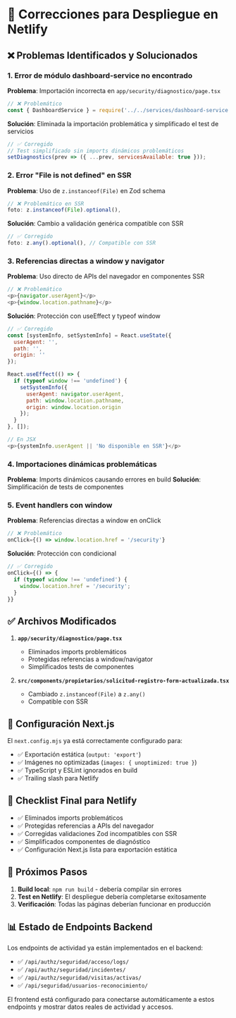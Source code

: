 # 🚀 Correcciones para Despliegue en Netlify

## ❌ Problemas Identificados y Solucionados

### 1. **Error de módulo dashboard-service no encontrado**
**Problema**: Importación incorrecta en `app/security/diagnostico/page.tsx`
```javascript
// ❌ Problemático
const { DashboardService } = require('../../services/dashboard-service');
```

**Solución**: Eliminada la importación problemática y simplificado el test de servicios
```javascript
// ✅ Corregido
// Test simplificado sin imports dinámicos problemáticos
setDiagnostics(prev => ({ ...prev, servicesAvailable: true }));
```

### 2. **Error "File is not defined" en SSR**
**Problema**: Uso de `z.instanceof(File)` en Zod schema
```javascript
// ❌ Problemático en SSR
foto: z.instanceof(File).optional(),
```

**Solución**: Cambio a validación genérica compatible con SSR
```javascript
// ✅ Corregido
foto: z.any().optional(), // Compatible con SSR
```

### 3. **Referencias directas a window y navigator**
**Problema**: Uso directo de APIs del navegador en componentes SSR
```javascript
// ❌ Problemático
<p>{navigator.userAgent}</p>
<p>{window.location.pathname}</p>
```

**Solución**: Protección con useEffect y typeof window
```javascript
// ✅ Corregido
const [systemInfo, setSystemInfo] = React.useState({
  userAgent: '',
  path: '',
  origin: ''
});

React.useEffect(() => {
  if (typeof window !== 'undefined') {
    setSystemInfo({
      userAgent: navigator.userAgent,
      path: window.location.pathname,
      origin: window.location.origin
    });
  }
}, []);

// En JSX
<p>{systemInfo.userAgent || 'No disponible en SSR'}</p>
```

### 4. **Importaciones dinámicas problemáticas**
**Problema**: Imports dinámicos causando errores en build
**Solución**: Simplificación de tests de componentes

### 5. **Event handlers con window**
**Problema**: Referencias directas a window en onClick
```javascript
// ❌ Problemático
onClick={() => window.location.href = '/security'}
```

**Solución**: Protección con condicional
```javascript
// ✅ Corregido
onClick={() => {
  if (typeof window !== 'undefined') {
    window.location.href = '/security';
  }
}}
```

## ✅ Archivos Modificados

1. **`app/security/diagnostico/page.tsx`**
   - Eliminados imports problemáticos
   - Protegidas referencias a window/navigator
   - Simplificados tests de componentes

2. **`src/components/propietarios/solicitud-registro-form-actualizada.tsx`**
   - Cambiado `z.instanceof(File)` a `z.any()`
   - Compatible con SSR

## 🔧 Configuración Next.js

El `next.config.mjs` ya está correctamente configurado para:
- ✅ Exportación estática (`output: 'export'`)
- ✅ Imágenes no optimizadas (`images: { unoptimized: true }`)
- ✅ TypeScript y ESLint ignorados en build
- ✅ Trailing slash para Netlify

## 📝 Checklist Final para Netlify

- ✅ Eliminados imports problemáticos
- ✅ Protegidas referencias a APIs del navegador
- ✅ Corregidas validaciones Zod incompatibles con SSR
- ✅ Simplificados componentes de diagnóstico
- ✅ Configuración Next.js lista para exportación estática

## 🚀 Próximos Pasos

1. **Build local**: `npm run build` - debería compilar sin errores
2. **Test en Netlify**: El despliegue debería completarse exitosamente
3. **Verificación**: Todas las páginas deberían funcionar en producción

## 📊 Estado de Endpoints Backend

Los endpoints de actividad ya están implementados en el backend:
- ✅ `/api/authz/seguridad/acceso/logs/`
- ✅ `/api/authz/seguridad/incidentes/`
- ✅ `/api/authz/seguridad/visitas/activas/`
- ✅ `/api/seguridad/usuarios-reconocimiento/`

El frontend está configurado para conectarse automáticamente a estos endpoints y mostrar datos reales de actividad y accesos.